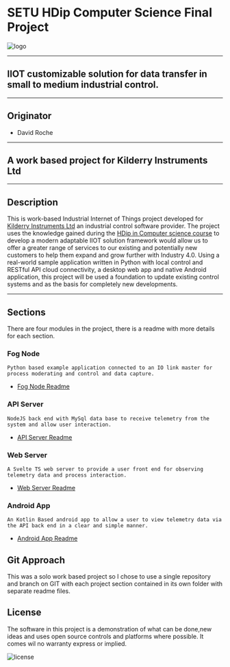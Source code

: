 # SETU HDip Computer Science  Final Project


![logo](https://placement-project-23-24.netlify.app/topic-02-project/unit-2-project-showcases/talk-09-project-older/project-samples-pre2020.png)

---

## IIOT customizable solution for data transfer in small to medium industrial control.

---

## Originator

- David Roche

---

## A work based project for Kilderry Instruments Ltd

---

## Description

This is work-based Industrial Internet of Things project developed for [Kilderry Instruments Ltd](http://kilderry.ie/) an industrial control software provider.
The project uses the knowledge gained during the [HDip in Computer science course](https://www.wit.ie/courses/hdip-computer-science-parttime) to develop a modern adaptable IIOT solution framework would allow us to offer a greater range of services to our existing and potentially new customers to help them expand and grow further with Industry 4.0.
Using a real-world sample application written in Python with local control and RESTful API cloud connectivity, a desktop web app and native Android application, this project will be used a foundation to update existing control systems and as the basis for completely new developments.

---

## Sections

There are four modules in the project, there is a readme with more details for each section.

### Fog Node

    Python based example application connected to an IO link master for process moderating and control and data capture.

- [Fog Node Readme](/rut95x/readme.md)

### API Server

    NodeJS back end with MySql data base to receive telemetry from the system and allow user interaction.

- [API Server Readme](/api/README.md)

### Web Server

    A Svelte TS web server to provide a user front end for observing telemetry data and process interaction.

- [Web Server Readme](/web/README.md)

### Android App

    An Kotlin Based android app to allow a user to view telemetry data via the API back end in a clear and simple manner.

- [Android App Readme](/mob/Android/README.md)

## Git Approach

This was a solo work based project so I chose to use a single repository and branch on GIT with each project section contained in its own folder with separate readme files.

## License

The software in this project is a demonstration of what can be done,new ideas and uses open source controls and platforms where possible.
It comes wil no warranty express or implied.

![license](https://img.shields.io/badge/license-MIT-blue.svg)
